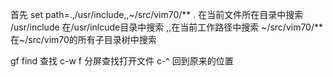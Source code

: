 首先 set path=.,/usr/include,,~/src/vim70/**
. 在当前文件所在目录中搜索
/usr/include 在/usr/inlcude目录中搜索
,,在当前工作路径中搜索
~/src/vim70/** 在~/src/vim70的所有子目录树中搜索

gf
find 查找
c-w f 分屏查找打开文件
c-^ 回到原来的位置
